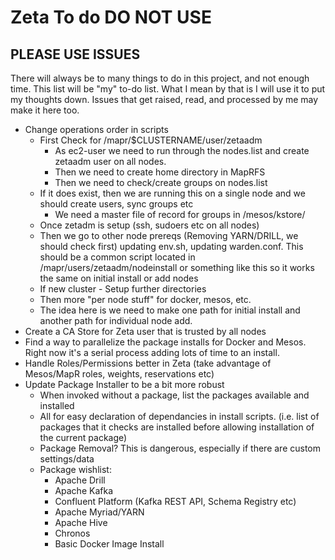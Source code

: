 # Zeta To do DO NOT USE

PLEASE USE ISSUES 
---
There will always be to many things to do in this project, and not enough time. This list will be "my" to-do list. What I mean by that is I will use it to put my thoughts down. Issues that get raised, read, and processed by me may make it here too. 

* Change operations order in scripts
  * First Check for /mapr/$CLUSTERNAME/user/zetaadm
    * As ec2-user we need to run through the nodes.list and create zetaadm user on all nodes.
    * Then we need to create home directory in MapRFS
    * Then we need to check/create groups on nodes.list
  * If it does exist, then we are running this on a single node and we should create users, sync groups etc
    * We need a master file of record for groups in /mesos/kstore/
  * Once zetadm is setup (ssh, sudoers etc on all nodes)
  * Then we go to other node prereqs (Removing YARN/DRILL, we should check first) updating env.sh, updating warden.conf. This should be a common script located in /mapr/users/zetaadm/nodeinstall or something like this so it works the same on initial install or add nodes
  * If new cluster - Setup further directories
  * Then more "per node stuff" for docker, mesos, etc. 
  * The idea here is we need to make one path for initial install and another path for individual node add. 
* Create a CA Store for Zeta user that is trusted by all nodes
* Find a way to parallelize the package installs for Docker and Mesos. Right now it's a serial process adding lots of time to an install. 
* Handle Roles/Permissions better in Zeta (take advantage of Mesos/MapR roles, weights, reservations etc)
* Update Package Installer to be a bit more robust
  * When invoked without a package, list the packages available and installed
  * All for easy declaration of dependancies in install scripts. (i.e. list of packages that it checks are installed before allowing installation of the current package)
  * Package Removal? This is dangerous, especially if there are custom settings/data
  * Package wishlist:
    * Apache Drill
    * Apache Kafka
    * Confluent Platform (Kafka REST API, Schema Registry etc)
    * Apache Myriad/YARN
    * Apache Hive
    * Chronos
    * Basic Docker Image Install

